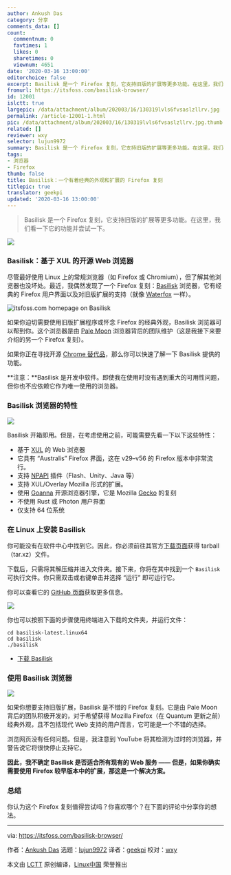 ```yaml
---
author: Ankush Das
category: 分享
comments_data: []
count:
  commentnum: 0
  favtimes: 1
  likes: 0
  sharetimes: 0
  viewnum: 4651
date: '2020-03-16 13:00:00'
editorchoice: false
excerpt: Basilisk 是一个 Firefox 复刻，它支持旧版的扩展等更多功能。在这里，我们看一下它的功能并尝试一下。
fromurl: https://itsfoss.com/basilisk-browser/
id: 12001
islctt: true
largepic: /data/attachment/album/202003/16/130319lvls6fvsaslzllrv.jpg
permalink: /article-12001-1.html
pic: /data/attachment/album/202003/16/130319lvls6fvsaslzllrv.jpg.thumb.jpg
related: []
reviewer: wxy
selector: lujun9972
summary: Basilisk 是一个 Firefox 复刻，它支持旧版的扩展等更多功能。在这里，我们看一下它的功能并尝试一下。
tags:
- 浏览器
- Firefox
thumb: false
title: Basilisk：一个有着经典的外观和扩展的 Firefox 复刻
titlepic: true
translator: geekpi
updated: '2020-03-16 13:00:00'
---
```



> 
> Basilisk 是一个 Firefox 复刻，它支持旧版的扩展等更多功能。在这里，我们看一下它的功能并尝试一下。
> 
> 
> 


![](/data/attachment/album/202003/16/130319lvls6fvsaslzllrv.jpg)


### Basilisk：基于 XUL 的开源 Web 浏览器


尽管最好使用 Linux 上的常规浏览器（如 Firefox 或 Chromium），但了解其他浏览器也没坏处。最近，我偶然发现了一个 Firefox 复刻：[Basilisk](https://www.basilisk-browser.org/) 浏览器，它有经典的 Firefox 用户界面以及对旧版扩展的支持（就像 [Waterfox](https://itsfoss.com/waterfox-browser/) 一样）。


![itsfoss.com homepage on Basilisk](/data/attachment/album/202003/16/130043im3hfx588f3n5699.jpg)


如果你迫切需要使用旧版扩展程序或怀念 Firefox 的经典外观，Basilisk 浏览器可以帮到你。这个浏览器是由 [Pale Moon](https://www.palemoon.org) 浏览器背后的团队维护（这是我接下来要介绍的另一个 Firefox 复刻）。


如果你正在寻找开源 [Chrome 替代品](https://itsfoss.com/open-source-browsers-linux/)，那么你可以快速了解一下 Basilisk 提供的功能。


**注意：**Basilisk 是开发中软件。即使我在使用时没有遇到重大的可用性问题，但你也不应依赖它作为唯一使用的浏览器。


### Basilisk 浏览器的特性


![](/data/attachment/album/202003/16/130047sydpf3y6gsbhdfhq.jpg)


Basilisk 开箱即用。但是，在考虑使用之前，可能需要先看一下以下这些特性：


* 基于 [XUL](https://developer.mozilla.org/en-US/docs/Archive/Mozilla/XUL) 的 Web 浏览器
* 它具有 “Australis” Firefox 界面，这在 v29–v56 的 Firefox 版本中非常流行。
* 支持 [NPAPI](https://wiki.mozilla.org/NPAPI) 插件（Flash、Unity、Java 等）
* 支持 XUL/Overlay Mozilla 形式的扩展。
* 使用 [Goanna](https://en.wikipedia.org/wiki/Goanna_(software)) 开源浏览器引擎，它是 Mozilla [Gecko](https://developer.mozilla.org/en-US/docs/Mozilla/Gecko) 的复刻
* 不使用 Rust 或 Photon 用户界面
* 仅支持 64 位系统


### 在 Linux 上安装 Basilisk


你可能没有在软件中心中找到它。因此，你必须前往其官方[下载页面](https://www.basilisk-browser.org/download.shtml)获得 tarball（tar.xz）文件。


下载后，只需将其解压缩并进入文件夹。接下来，你将在其中找到一个 `Basilisk` 可执行文件。你只需双击或右键单击并选择 “运行” 即可运行它。


你可以查看它的 [GitHub 页面](https://github.com/MoonchildProductions/Basilisk)获取更多信息。


![](/data/attachment/album/202003/16/130048jt7bjywvxxz9uwuf.jpg)


你也可以按照下面的步骤使用终端进入下载的文件夹，并运行文件：



```
cd basilisk-latest.linux64
cd basilisk
./basilisk
```

* [下载 Basilisk](https://www.basilisk-browser.org/)


### 使用 Basilisk 浏览器


![](/data/attachment/album/202003/16/130049snutxfmrvyprtvnn.jpg)


如果你想要支持旧版扩展，Basilisk 是不错的 Firefox 复刻。它是由 Pale Moon 背后的团队积极开发的，对于希望获得 Mozilla Firefox（在 Quantum 更新之前）经典外观，且不包括现代 Web 支持的用户而言，它可能是一个不错的选择。


浏览网页没有任何问题。但是，我注意到 YouTube 将其检测为过时的浏览器，并警告说它将很快停止支持它。


**因此，我不确定 Basilisk 是否适合所有现有的 Web 服务 —— 但是，如果你确实需要使用 Firefox 较早版本中的扩展，那这是一个解决方案。**


### 总结


你认为这个 Firefox 复刻值得尝试吗？你喜欢哪个？在下面的评论中分享你的想法。




---


via: <https://itsfoss.com/basilisk-browser/>


作者：[Ankush Das](https://itsfoss.com/author/ankush/) 选题：[lujun9972](https://github.com/lujun9972) 译者：[geekpi](https://github.com/geekpi) 校对：[wxy](https://github.com/wxy)


本文由 [LCTT](https://github.com/LCTT/TranslateProject) 原创编译，[Linux中国](https://linux.cn/) 荣誉推出